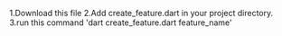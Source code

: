 1.Download this file
2.Add create_feature.dart in your project directory.
3.run this command 'dart create_feature.dart feature_name'
